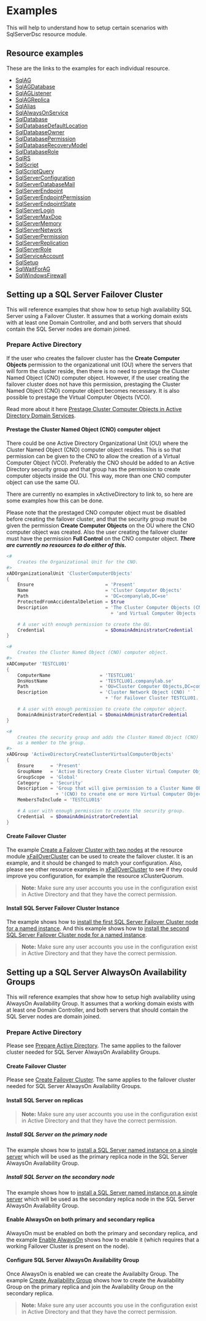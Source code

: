 # Examples

This will help to understand how to setup certain scenarios with SqlServerDsc
resource module.

## Resource examples

These are the links to the examples for each individual resource.

- [SqlAG](/Examples/Resources/SqlAG)
- [SqlAGDatabase](/Examples/Resources/SqlAGDatabase)
- [SqlAGListener](/Examples/Resources/SqlAGListener)
- [SqlAGReplica](/Examples/Resources/SqlAGReplica)
- [SqlAlias](/Examples/Resources/SqlAlias)
- [SqlAlwaysOnService](/Examples/Resources/SqlAlwaysOnService)
- [SqlDatabase](/Examples/Resources/SqlDatabase)
- [SqlDatabaseDefaultLocation](/Examples/Resources/SqlDatabaseDefaultLocation)
- [SqlDatabaseOwner](/Examples/Resources/SqlDatabaseOwner)
- [SqlDatabasePermission](/Examples/Resources/SqlDatabasePermission)
- [SqlDatabaseRecoveryModel](/Examples/Resources/SqlDatabaseRecoveryModel)
- [SqlDatabaseRole](/Examples/Resources/SqlDatabaseRole)
- [SqlRS](/Examples/Resources/SqlRS)
- [SqlScript](/Examples/Resources/SqlScript)
- [SqlScriptQuery](/Examples/Resources/SqlScriptQuery)
- [SqlServerConfiguration](/Examples/Resources/SqlServerConfiguration)
- [SqlServerDatabaseMail](/Examples/Resources/SqlServerDatabaseMail)
- [SqlServerEndpoint](/Examples/Resources/SqlServerEndpoint)
- [SqlServerEndpointPermission](/Examples/Resources/SqlServerEndpointPermission)
- [SqlServerEndpointState](/Examples/Resources/SqlServerEndpointState)
- [SqlServerLogin](/Examples/Resources/SqlServerLogin)
- [SqlServerMaxDop](/Examples/Resources/SqlServerMaxDop)
- [SqlServerMemory](/Examples/Resources/SqlServerMemory)
- [SqlServerNetwork](/Examples/Resources/SqlServerNetwork)
- [SqlServerPermission](/Examples/Resources/SqlServerPermission)
- [SqlServerReplication](/Examples/Resources/SqlServerReplication)
- [SqlServerRole](/Examples/Resources/SqlServerRole)
- [SqlServiceAccount](/Examples/Resources/SqlServiceAccount)
- [SqlSetup](/Examples/Resources/SqlSetup)
- [SqlWaitForAG](/Examples/Resources/SqlWaitForAG)
- [SqlWindowsFirewall](/Examples/Resources/SqlWindowsFirewall)

## Setting up a SQL Server Failover Cluster

This will reference examples that show how to setup high availability SQL Server
using a Failover Cluster.
It assumes that a working domain exists with at least one Domain Controller, and
and both servers that should contain the SQL Server nodes are domain joined.

### Prepare Active Directory

If the user who creates the failover cluster has the **Create Computer Objects**
permission to the organizational unit (OU) where the servers that will form the
cluster reside, then there is no need to prestage the Cluster Named Object (CNO)
computer object.
However, if the user creating the failover cluster does not have this permission,
prestaging the Cluster Named Object (CNO) computer object becomes necessary.
It is also possible to prestage the Virtual Computer Objects (VCO).

Read more about it here
[Prestage Cluster Computer Objects in Active Directory Domain Services](https://technet.microsoft.com/en-us/library/dn466519(v=ws.11).aspx).

#### Prestage the Cluster Named Object (CNO) computer object

There could be one Active Directory Organizational Unit (OU) where the Cluster
Named Object (CNO) computer object resides. This is so that permission can be given
to the CNO to allow the creation of a Virtual Computer Object (VCO).
Preferably the CNO should be added to an Active Directory security group and that
group has the permission to create computer objects inside the OU. This way, more
than one CNO computer object can use the same OU.

There are currently no examples in xActiveDirectory to link to, so here are some
examples how this can be done.

Please note that the prestaged CNO computer object must be disabled before creating
the failover cluster, and that the security group must be given the permission
**Create Computer Objects** on the OU where the CNO computer object was created.
Also the user creating the failover cluster must have the permission **Full Control**
on the CNO computer object.
***There are currently no resources to do either of this.***

```powershell
<#
    Creates the Organizational Unit for the CNO.
#>
xADOrganizationalUnit 'ClusterComputerObjects'
{
    Ensure                          = 'Present'
    Name                            = 'Cluster Computer Objects'
    Path                            = 'DC=companylab,DC=se'
    ProtectedFromAccidentalDeletion = $true
    Description                     = 'The Cluster Computer Objects (CNO) ' `
                                      + 'and Virtual Computer Objects (VCO).'

    # A user with enough permission to create the OU.
    Credential                      = $DomainAdministratorCredential
}

<#
    Creates the Cluster Named Object (CNO) computer object.
#>
xADComputer 'TESTCLU01'
{
    ComputerName                  = 'TESTCLU01'
    DnsHostName                   = 'TESTCLU01.companylab.se'
    Path                          = 'OU=Cluster Computer Objects,DC=companylab,DC=se'
    Description                   = 'Cluster Network Object (CNO) ' `
                                    + 'for Failover Cluster TESTCLU01.'

    # A user with enough permission to create the computer object.
    DomainAdministratorCredential = $DomainAdministratorCredential
}

<#
    Creates the security group and adds the Cluster Named Object (CNO)
    as a member to the group.
#>
xADGroup 'ActiveDirectoryCreateClusterVirtualComputerObjects'
{
    Ensure      = 'Present'
    GroupName   = 'Active Directory Create Cluster Virtual Computer Objects'
    GroupScope  = 'Global'
    Category    = 'Security'
    Description = 'Group that will give permission to a Cluster Name Object ' `
                  + '(CNO) to create one or more Virtual Computer Object (VCO).'
    MembersToInclude = 'TESTCLU01$'

    # A user with enough permission to create the security group.
    Credential  = $DomainAdministratorCredential
}
```

#### Create Failover Cluster

The example [Create a Failover Cluster with two nodes](https://github.com/PowerShell/xFailOverCluster/blob/dev/Examples/Resources/xCluster/3-CreateFailoverClusterWithTwoNodes.ps1)
at the resource module [xFailOverCluster](https://github.com/PowerShell/xFailOverCluster)
can be used to create the failover cluster. It is an example, and it should be
changed to match your configuration. Also, please see other resource examples in
[xFailOverCluster](https://github.com/PowerShell/xFailOverCluster) to see if
they could improve you configuration, for example the resource xClusterQuorum.

>**Note:** Make sure any user accounts you use in the configuration exist in
>Active Directory and that they have the correct permission.

#### Install SQL Server Failover Cluster Instance

The example shows how to
[install the first SQL Server Failover Cluster node for a named instance](https://github.com/PowerShell/SqlServerDsc/blob/dev/Examples/Resources/SqlSetup/4-InstallNamedInstanceInFailoverClusterFirstNode.ps1).
And this example shows how to
[install the second SQL Server Failover Cluster node for a named instance](https://github.com/PowerShell/SqlServerDsc/blob/dev/Examples/Resources/SqlSetup/5-InstallNamedInstanceInFailoverClusterSecondNode.ps1).

>**Note:** Make sure any user accounts you use in the configuration exist in
>Active Directory and that they have the correct permission.

## Setting up a SQL Server AlwaysOn Availability Groups

This will reference examples that show how to setup high availability using
AlwaysOn Availability Group.
It assumes that a working domain exists with at least one Domain Controller,
and both servers that should contain the SQL Server nodes are domain joined.

### Prepare Active Directory

Please see [Prepare Active Directory](#prepare-active-directory). The same applies
to the failover cluster needed for SQL Server AlwaysOn Availability Groups.

#### Create Failover Cluster

Please see [Create Failover Cluster](#create-failover-cluster). The same applies
to the failover cluster needed for SQL Server AlwaysOn Availability Groups.

#### Install SQL Server on replicas

>**Note:** Make sure any user accounts you use in the configuration exist in
>Active Directory and that they have the correct permission.

##### Install SQL Server on the primary node

The example shows how to
[install a SQL Server named instance on a single server](https://github.com/PowerShell/SqlServerDsc/blob/dev/Examples/Resources/SqlSetup/2-InstallNamedInstanceSingleServer.ps1)
which will be used as the primary replica node in the SQL Server AlwaysOn
Availability Group.

##### Install SQL Server on the secondary node

The example shows how to
[install a SQL Server named instance on a single server](https://github.com/PowerShell/SqlServerDsc/blob/dev/Examples/Resources/SqlSetup/2-InstallNamedInstanceSingleServer.ps1)
which will be used as the secondary replica node in the SQL Server AlwaysOn
Availability Group.

#### Enable AlwaysOn on both primary and secondary replica

AlwaysOn must be enabled on both the primary and secondary replica, and the example
[Enable AlwaysOn](vhttps://github.com/PowerShell/SqlServerDsc/blob/dev/Examples/Resources/SqlAlwaysOnService/1-EnableAlwaysOn.ps1)
shows how to enable it (which requires that a working Failover Cluster is
present on the node).

#### Configure SQL Server AlwaysOn Availability Group

Once AlwaysOn is enabled we can create the Availabilty Group. The example [Create Availability Group](https://github.com/PowerShell/SqlServerDsc/blob/dev/Examples/Resources/SqlAGReplica/1-CreateAvailabilityGroupReplica.ps1)
shows how to create the Availability Group on the primary replica and join the
Availability Group on the secondary replica.

>**Note:** Make sure any user accounts you use in the configuration exist in
>Active Directory and that they have the correct permission.
